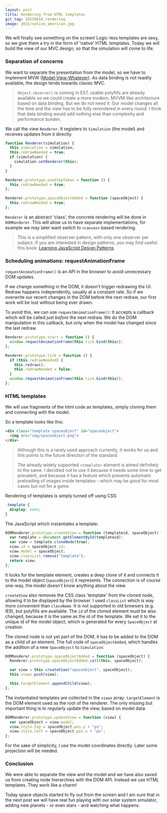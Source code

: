 ```yaml
---
layout: post
title: Rendering from HTML templates
git_tag: 20150614_rendering
image: 2015/native_american.jpg
---
```


We will finally see something on the screen! Logic-less templates are sexy, so we give them a try in the form of 'native' HTML templates.  Today we will build the view of our MVC design, so that the simulation will come to life.

### Separation of concerns

We want to separate the presentation from the model, so we have to implement MVW ([Model-View-Whatever](https://plus.google.com/+AngularJS/posts/aZNVhj355G2)). As data binding is not readily available, the design tends towards classic MVC.

> `Object.observe()` is coming in ES7, usable polyfills are already available so we could create a more modern, MVVM-like architecture based on data binding. But we do not need it: Our model changes all the time and the view has to be fully rerendered in every round. I think that data binding would add nothing else than complexity and performance burden.

We call the view `Renderer`. It registers to `Simulation` (the model) and receives updates from it directly. 

```javascript
function Renderer(simulation) {
  this.simulation = simulation;
  this.redrawNeeded = true;
  if (simulation) {
    simulation.setRenderer(this);
  }
}

Renderer.prototype.oneStepTaken = function () {
  this.redrawNeeded = true;
};

Renderer.prototype.spaceObjectAdded = function (spaceObject) {
  this.redrawNeeded = true;
};
```

`Renderer` is an abstract 'class', the concrete rendering will be done in `DOMRenderer`. This will allow us to have separate implementations, for example we may later want switch to `<canvas>` based rendering.

> This is a simplified observer pattern, with only one observer per subject. If you are interested in design patterns, you may find useful this book: [Learning JavaScript Design Patterns](http://addyosmani.com/resources/essentialjsdesignpatterns/book/)

### Scheduling animations: requestAnimationFrame

`requestAnimationFrame()` is an API in the browser to avoid unnecessary DOM updates.

If we change something in the DOM, it doesn't trigger redrawing the UI. Redraw happens independently, usually at a constant rate. So if we overwrite our recent changes in the DOM before the next redraw, our first work will be lost without being ever drawn.

To avoid this, we can use `requestAnimationFrame()`: It accepts a callback which will be called just *before* the next redraw. We do the DOM manipulation in this callback, but only when the model has changed since the last redraw.

```javascript
Renderer.prototype.start = function () {
  window.requestAnimationFrame(this.tick.bind(this));
};

Renderer.prototype.tick = function () {
  if (this.redrawNeeded) {
    this.redraw();
    this.redrawNeeded = false;
  }
  window.requestAnimationFrame(this.tick.bind(this));
};
```

### HTML templates

We will use fragments of the html code as templates, simply cloning them and connecting with the model.

So a template looks like this:

```html
<div class="template spaceobject" id="spaceobject">
  <img src="img/spaceobject.png">
</div>
```
> Although this is a rarely used approach currently, it works for us and this points to the future direction of the standard.
> 
> The already widely supported `<template>` element is aimed definitely to the same. I decidied not to use it because it needs some time to get prevalent, and because it has a feature which prevents automatic preloading of images inside templates - which may be good for most cases but not for a game.

Rendering of templates is simply turned off using CSS:

```css
.template {
  display: none;
}
```

The JavaScript which instantiates a template:

```javascript
DOMRenderer.prototype.createView = function (templateid, spaceObject) {
  var template = document.getElementById(templateid);
  var view = template.cloneNode(true);
  view.id = spaceObject.id;
  view.model = spaceObject;
  view.classList.remove("template");
  return view;
};
```

It looks for the template element, creates a deep clone of it and connects it to the model object (`spaceObject`) it represents. The connection is of course one-way, the model doesn't know anything about the view.

`createView` also removes the CSS class 'template' from the cloned node, allowing it to be displayed by the browser. I used `classList` which is way more convenient than `className`. It is not supported in old browsers (e.g. IE9), but polyfills are available. The `id` of the cloned element must be also changed, because it is the same as the id of the template. We set it to the unique id of the model object, which is generated for every `SpaceObject` at creation.

The cloned node is not yet part of the DOM, it has to be added to the DOM as a child of an element. The full code of `spaceObjectAdded`, which handles the addition of a new  `SpaceObject`  to `Simulation`:

```javascript
DOMRenderer.prototype.spaceObjectAdded = function (spaceObject) {
  Renderer.prototype.spaceObjectAdded.call(this, spaceObject);

  var view = this.createView("spaceobject", spaceObject);
  this.views.push(view);

  this.targetElement.appendChild(view);
};
```

The instantiated templates are collected in the `views` array. `targetElement` is the DOM element used as the root of the renderer. The only missing but important thing is to regularly update the view, based on model data:

```javascript
DOMRenderer.prototype.updateView = function (view) {
  var spaceObject = view.model;
  view.style.top = spaceObject.pos.y + "px";
  view.style.left = spaceObject.pos.x + "px";
};
```

For the sake of simplicity, I use the model coordinates directly. Later some projection will be needed.

### Conclusion

We were able to separate the view and the model and we have also saved us from creating node hierarchies with the DOM API. Instead we use HTML templates. They work like a charm!

Today space objects started to fly out from the screen and I am sure that in the next post we will have real fun playing with our solar system simulator, adding new planets - or even stars - and watching what happens.